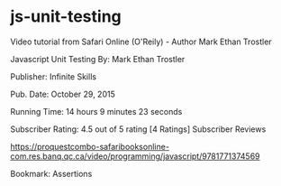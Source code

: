 # js-unit-testing
Video tutorial from Safari Online (O'Reily) - Author Mark Ethan Trostler

Javascript Unit Testing
By: Mark Ethan Trostler

Publisher: Infinite Skills

Pub. Date: October 29, 2015

Running Time: 14 hours 9 minutes 23 seconds

Subscriber Rating: 4.5 out of 5 rating [4 Ratings] Subscriber Reviews


https://proquestcombo-safaribooksonline-com.res.banq.qc.ca/video/programming/javascript/9781771374569

Bookmark: Assertions


